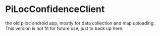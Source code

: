 # PiLocConfidenceClient

the old piloc android app, mostly for data collection and map uploading. This version is not fit for future use, just to back up here.
